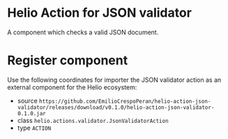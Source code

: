 # Helio Action for JSON validator

A component which checks a valid JSON document.

# Register component

Use the following coordinates for importer the JSON validator action as an external component for the Helio ecosystem:

* source ```https://github.com/EmilioCrespoPeran/helio-action-json-validator/releases/download/v0.1.0/helio-action-json-validator-0.1.0.jar```
* class ```helio.actions.validator.JsonValidatorAction```
* type ```ACTION```
